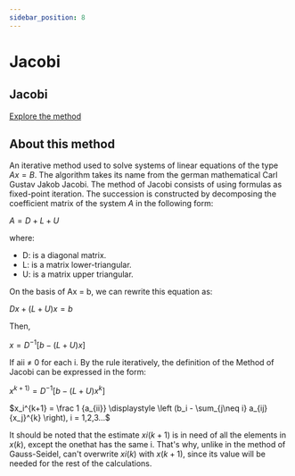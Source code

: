 ```yaml
---
sidebar_position: 8
---
```


# Jacobi 

## Jacobi

[Explore the method](../../methods/iteratives/jacobi)

## About this method

An iterative method used to solve systems of linear equations of the type $Ax=B$. The algorithm takes its name from the german mathematical Carl Gustav Jakob Jacobi. The method of Jacobi consists of using formulas as fixed-point iteration. The succession is constructed by decomposing the coefficient matrix of the system $A$ in the following form:

$A = D + L + U$

where:
 - D: is a diagonal matrix.
 - L: is a matrix lower-triangular.
 - U: is a matrix upper triangular. 
 
On the basis of Ax = b, we can rewrite this equation as:

$Dx + (L + U)x = b$

Then,

$x = D^{-1}[b-(L+U)x]$

If aii ≠ 0 for each i. By the rule iteratively, the definition of the Method of Jacobi can be expressed in the form:

$x^{k+1)} = D^{-1}[b-(L+U)x^{k}]$

$x_i^{k+1} = \frac 1 {a_{ii}} \displaystyle \left (b_i - \sum_{j\neq i} a_{ij} {x_j}^{k} \right), i = 1,2,3...$


It should be noted that the estimate $xi(k+1)$ is in need of all the elements in $x(k)$, except the onethat has the same i. That's why, unlike in the method of Gauss-Seidel, can't overwrite $xi(k)$ with $x(k+1)$, since its value will be needed for the rest of the calculations.